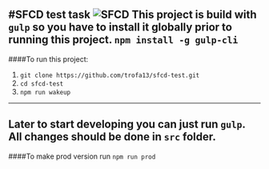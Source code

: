 #SFCD test task 
![SFCD](https://pbs.twimg.com/profile_images/667062118106034176/nGLTxMOS.png)
This project is build with `gulp` so you have to install it globally prior to running this project.
`npm install -g gulp-cli`
---
####To run this project:
1. `git clone https://github.com/trofa13/sfcd-test.git`
2. `cd sfcd-test`
3. `npm run wakeup`
---
Later to start developing you can just run `gulp`.
All changes should be done in `src` folder.
---
####To make prod version run `npm run prod`
